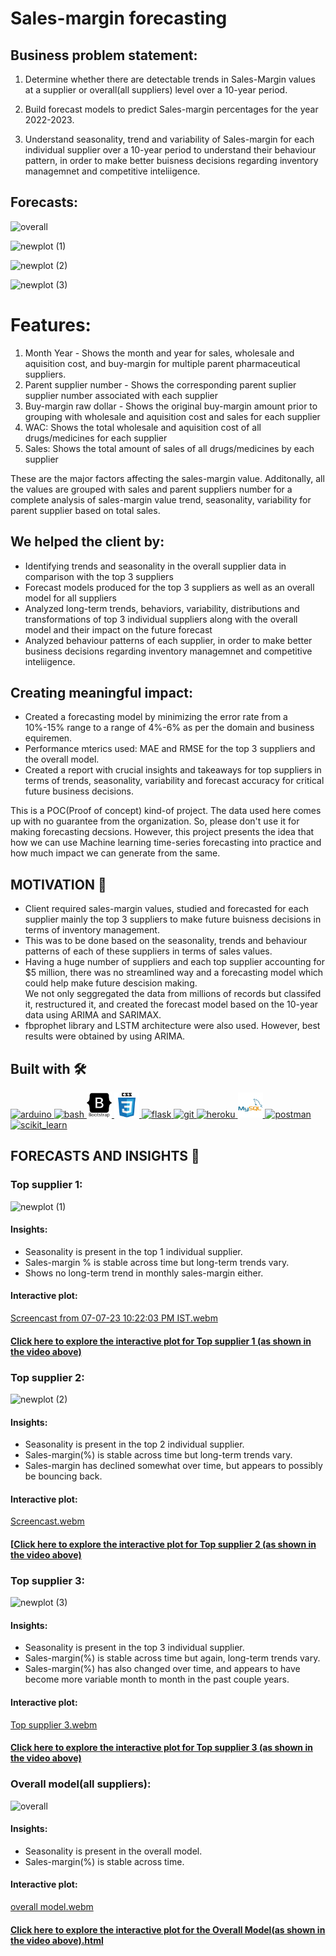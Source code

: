# Sales-margin forecasting

## Business problem statement:

1. Determine whether there are detectable trends in Sales-Margin values at a supplier or overall(all suppliers) level over a 10-year period.

2. Build forecast models to predict Sales-margin percentages for the year 2022-2023.

3. Understand seasonality, trend and variability of Sales-margin for each individual supplier over a 10-year period to understand their 
behaviour pattern, in order to make better buisness decisions regarding inventory managemnet and competitive inteliigence.

## Forecasts:
![overall ](https://github.com/sagar61205/Buy-margin-forecast/assets/5305547/f1ff8ef7-3f5c-4f87-b732-02a2b19f8b00)

![newplot (1)](https://github.com/sagar61205/Buy-margin-forecast/assets/5305547/1a4481f4-9c66-46b9-a11f-67fdad064bd8)

![newplot (2)](https://github.com/sagar61205/Buy-margin-forecast/assets/5305547/e7ebfc50-1724-4fad-8f05-e2d12eaa157d)

![newplot (3)](https://github.com/sagar61205/Buy-margin-forecast/assets/5305547/aa6339a8-20b4-4f69-8741-e5de399fbaff)


# Features:
1.	Month Year - Shows the month and year for sales, wholesale and aquisition cost, and buy-margin for multiple parent pharmaceutical suppliers.
2.	Parent supplier number - Shows the corresponding parent suplier supplier number associated with each supplier
3.	Buy-margin raw dollar - Shows the original buy-margin amount prior to grouping with wholesale and aquisition cost and sales for each supplier
4.	WAC: Shows the total wholesale and aquisition cost of all drugs/medicines for each supplier
5.	Sales: Shows the total amount of sales of all drugs/medicines by each supplier
 
These are the major factors affecting the sales-margin value. Additonally, all the values are grouped with sales and parent suppliers number for 
a complete analysis of sales-margin value trend, seasonality, variability for parent supplier based on total sales.

## We helped the client by:

<ul>
<li>Identifying trends and seasonality in the overall supplier data in comparison with the top 3 suppliers
<li>Forecast models produced for the top 3 suppliers as well as an overall model for all suppliers
<li>Analyzed long-term trends, behaviors, variability, distributions and transformations of top 3 individual suppliers along with the overall model and 
their impact on the future forecast
<li>Analyzed behaviour patterns of each supplier, in order to make better business decisions regarding inventory managemnet and competitive inteliigence.
</ul>

## Creating meaningful impact:
<ul>
<li>Created a forecasting model by minimizing the error rate from a 10%-15% range to a range of 4%-6% as per the domain and business equiremen.
<li>Performance mterics used: MAE and RMSE for the top 3 suppliers and the overall model.
<li>Created a report with crucial insights and takeaways for top suppliers in terms of trends, seasonality, variability and forecast accuracy for critical future business decisions. 
</ul>

This is a POC(Proof of concept) kind-of project. The data used here comes up with no guarantee from the organization. So, please don't use it for making forecasting decsions. However, this project presents the idea that how we can use Machine learning time-series forecasting into practice and how much impact we can generate from the same.

## MOTIVATION 💪
<ul>
<li>Client required sales-margin values, studied and forecasted for each supplier mainly the top 3 suppliers to make future buisness decisions in terms of inventory management. 
<li>This was to be done based on the seasonality, trends and behaviour patterns of each of these suppliers in terms of sales values. 
<li>Having a huge number of suppliers and each top supplier accounting for $5 million, there was no streamlined way and a forecasting model which could help make future descision making. <br/>
We not only seggregated the data from millions of records but classifed it, restructured it, and created the forecast model based on the 10-year data using ARIMA and SARIMAX.
<li>fbprophet library and LSTM architecture were also used. However, best results were obtained by using ARIMA.
</ul>

## Built with 🛠️
<p align="left"> <a href="https://www.arduino.cc/" target="_blank"> <img src="https://cdn.worldvectorlogo.com/logos/arduino-1.svg" alt="arduino" width="40" height="40"/> </a> <a href="https://www.gnu.org/software/bash/" target="_blank"> <img src="https://www.vectorlogo.zone/logos/gnu_bash/gnu_bash-icon.svg" alt="bash" width="40" height="40"/> </a> <a href="https://getbootstrap.com" target="_blank"> <img src="https://raw.githubusercontent.com/devicons/devicon/master/icons/bootstrap/bootstrap-plain-wordmark.svg" alt="bootstrap" width="40" height="40"/> </a> <a href="https://www.w3schools.com/css/" target="_blank"> <img src="https://raw.githubusercontent.com/devicons/devicon/master/icons/css3/css3-original-wordmark.svg" alt="css3" width="40" height="40"/> </a><a href="https://flask.palletsprojects.com/" target="_blank"> <img src="https://www.vectorlogo.zone/logos/pocoo_flask/pocoo_flask-icon.svg" alt="flask" width="40" height="40"/> </a> <a href="https://git-scm.com/" target="_blank"> <img src="https://www.vectorlogo.zone/logos/git-scm/git-scm-icon.svg" alt="git" width="40" height="40"/> </a> <a href="https://heroku.com" target="_blank"> <img src="https://www.vectorlogo.zone/logos/heroku/heroku-icon.svg" alt="heroku" width="40" height="40"/> </a> <a href="https://www.mysql.com/" target="_blank"> <img src="https://raw.githubusercontent.com/devicons/devicon/master/icons/mysql/mysql-original-wordmark.svg" alt="mysql" width="40" height="40"/> </a><a href="https://postman.com" target="_blank"> <img src="https://www.vectorlogo.zone/logos/getpostman/getpostman-icon.svg" alt="postman" width="40" height="40"/> </a><a href="https://scikit-learn.org/" target="_blank"> <img src="https://upload.wikimedia.org/wikipedia/commons/0/05/Scikit_learn_logo_small.svg" alt="scikit_learn" width="40" height="40"/> </a></p>       


## FORECASTS AND INSIGHTS 🚀 

### Top supplier 1:
![newplot (1)](https://github.com/sagar61205/Buy-margin-forecast/assets/5305547/1a4481f4-9c66-46b9-a11f-67fdad064bd8)
 
#### Insights:
<ul>
<li>Seasonality is present in the top 1 individual supplier.
<li>Sales-margin % is stable across time but long-term trends vary.
<li>Shows no long-term trend in monthly sales-margin either.
</ul>  

  
#### Interactive plot:
[Screencast from 07-07-23 10:22:03 PM IST.webm](https://github.com/sagar61205/Sales-margin-forecast/assets/5305547/704112f0-d691-4639-9dd4-9e3744595dd0)


#### [Click here to explore the interactive plot for Top supplier 1 (as shown in the video above)](https://htmlpreview.github.io/?https://raw.githubusercontent.com/sagar61205/Sales-margin-forecast/main/Top%20supplier%201.html)
 

### Top supplier 2:
![newplot (2)](https://github.com/sagar61205/Buy-margin-forecast/assets/5305547/e7ebfc50-1724-4fad-8f05-e2d12eaa157d)
 
#### Insights:
<ul>
<li>Seasonality is present in the top 2 individual supplier.
<li>Sales-margin(%) is stable across time but long-term trends vary.
<li>Sales-margin has declined somewhat over time, but appears to possibly be bouncing back.
</ul>  


#### Interactive plot:
[Screencast.webm](https://github.com/sagar61205/Sales-margin-forecast/assets/5305547/b1256d14-f158-41c2-bec8-74af307a7cbc)


#### [[Click here to explore the interactive plot for Top supplier 2 (as shown in the video above)](https://htmlpreview.github.io/?https://raw.githubusercontent.com/sagar61205/Sales-margin-forecast/main/Top%20supplier%202.html)


 
### Top supplier 3:
![newplot (3)](https://github.com/sagar61205/Buy-margin-forecast/assets/5305547/aa6339a8-20b4-4f69-8741-e5de399fbaff)

#### Insights:
<ul>
<li>Seasonality is present in the top 3 individual supplier.
<li>Sales-margin(%) is stable across time but again, long-term trends vary.
<li>Sales-margin(%) has also changed over time, and appears to have become more variable month to month in the past couple years.
</ul>   

#### Interactive plot:

[Top supplier 3.webm](https://github.com/sagar61205/Sales-margin-forecast/assets/5305547/c3c1ad29-e64f-483b-932c-835e58a1a2d4)

#### [Click here to explore the interactive plot for Top supplier 3 (as shown in the video above)](https://htmlpreview.github.io/?https://raw.githubusercontent.com/sagar61205/Sales-margin-forecast/main/Top%20supplier%203.html)


 
### Overall model(all suppliers):
![overall ](https://github.com/sagar61205/Buy-margin-forecast/assets/5305547/f1ff8ef7-3f5c-4f87-b732-02a2b19f8b00)
 
#### Insights:
<ul>
<li>Seasonality is present in the overall model.
<li>Sales-margin(%) is stable across time.
</ul>   
 
#### Interactive plot:


[overall model.webm](https://github.com/sagar61205/Sales-margin-forecast/assets/5305547/23491b94-7aab-435f-9ac2-09a7343743bb)

#### [Click here to explore the interactive plot for the Overall Model(as shown in the video above).html](https://htmlpreview.github.io/?https://raw.githubusercontent.com/sagar61205/Sales-margin-forecast/main/overall%20model.html)


